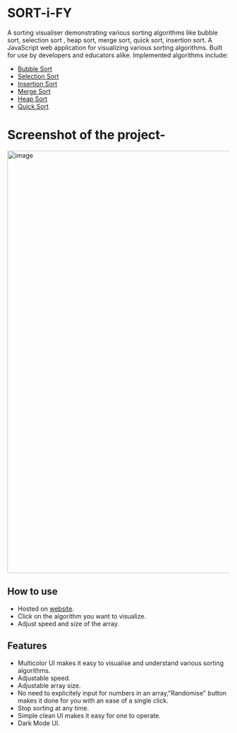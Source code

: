 # SORT-i-FY
A sorting visualiser demonstrating various sorting algorithms like bubble sort, selection sort , heap sort, merge sort, quick sort, insertion sort.
A JavaScript web application for visualizing various sorting algorithms. Built for use by developers and educators alike. Implemented algorithms include:

- [Bubble Sort](https://en.wikipedia.org/wiki/Bubble_sort)
- [Selection Sort](https://en.wikipedia.org/wiki/Selection_sort)
- [Insertion Sort](https://en.wikipedia.org/wiki/Insertion_sort)
- [Merge Sort](https://en.wikipedia.org/wiki/Merge_sort)
- [Heap Sort](https://en.wikipedia.org/wiki/Heapsort)
- [Quick Sort](https://en.wikipedia.org/wiki/Quicksort)

# Screenshot of the project-

<img width="956" alt="image" src="https://github.com/Achyut132002/SORT-i-FY/assets/82725898/28fc2a31-7e93-4157-8335-d548d3d0defc">


## How to use

- Hosted on  [website](https://sortifyvisualiser.netlify.app/).
- Click on the algorithm you want to visualize.
- Adjust speed and size of the array.

## Features
- Multicolor UI makes it easy to visualise and understand various sorting algorithms.
- Adjustable speed.
- Adjustable array size.
- No need to explicitely input for numbers in an array,"Randomise" button makes it done
  for you with an ease of a single click.
- Stop sorting at any time.
- Simple clean UI makes it easy for one to operate.
- Dark Mode UI. 
